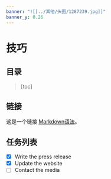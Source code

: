 ```yaml
---
banner: "![[../其他/头图/1287239.jpg]]"
banner_y: 0.26
---
```


# 技巧

## 目录

> [toc]

## 链接

这是一个链接 [Markdown语法](https://markdown.com.cn)。

## 任务列表

- [x] Write the press release
- [x] Update the website
- [ ] Contact the media
